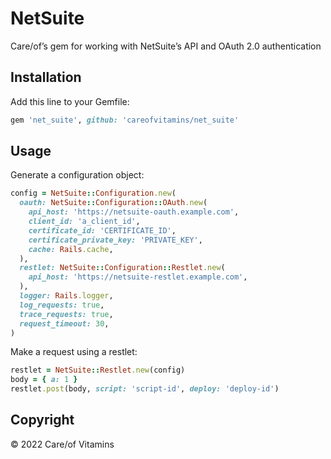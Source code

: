 # NetSuite

Care/of’s gem for working with NetSuite’s API and OAuth 2.0 authentication

## Installation

Add this line to your Gemfile:

```ruby
gem 'net_suite', github: 'careofvitamins/net_suite'
```

## Usage

Generate a configuration object:

```ruby
config = NetSuite::Configuration.new(
  oauth: NetSuite::Configuration::OAuth.new(
    api_host: 'https://netsuite-oauth.example.com',
    client_id: 'a_client_id',
    certificate_id: 'CERTIFICATE_ID',
    certificate_private_key: 'PRIVATE_KEY',
    cache: Rails.cache,
  ),
  restlet: NetSuite::Configuration::Restlet.new(
    api_host: 'https://netsuite-restlet.example.com',
  ),
  logger: Rails.logger,
  log_requests: true,
  trace_requests: true,
  request_timeout: 30,
)
```

Make a request using a restlet:

```ruby
restlet = NetSuite::Restlet.new(config)
body = { a: 1 }
restlet.post(body, script: 'script-id', deploy: 'deploy-id')
```

## Copyright

&copy; 2022 Care/of Vitamins
